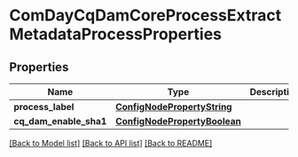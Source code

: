 # ComDayCqDamCoreProcessExtractMetadataProcessProperties

## Properties
Name | Type | Description | Notes
------------ | ------------- | ------------- | -------------
**process_label** | [**ConfigNodePropertyString**](ConfigNodePropertyString.md) |  | [optional] 
**cq_dam_enable_sha1** | [**ConfigNodePropertyBoolean**](ConfigNodePropertyBoolean.md) |  | [optional] 

[[Back to Model list]](../README.md#documentation-for-models) [[Back to API list]](../README.md#documentation-for-api-endpoints) [[Back to README]](../README.md)


